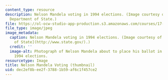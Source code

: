 ```yaml
---
content_type: resource
description: Nelson Mandela voting in 1994 elections. (Image courtesy of the U.S.
  Department of State.)
file: https://ol-ocw-studio-app-production.s3.amazonaws.com/courses/17-53-democratization-in-asia-africa-and-latin-america-fall-2001/dec2ef8bee2f37881b59af6c1f457ce2_17-53f01-th.jpg
file_type: image/jpeg
image_metadata:
  caption: Nelson Mandela voting in 1994 elections. (Image courtesy of the [U.S. Department
    of State](http://www.state.gov/).)
  credit: ''
  image-alt: Photograph of Nelson Mandela about to place his ballot in a box during
    1994 elections.
resourcetype: Image
title: Nelson Mandela Voting (thumbnail)
uid: dec2ef8b-ee2f-3788-1b59-af6c1f457ce2
---
```

